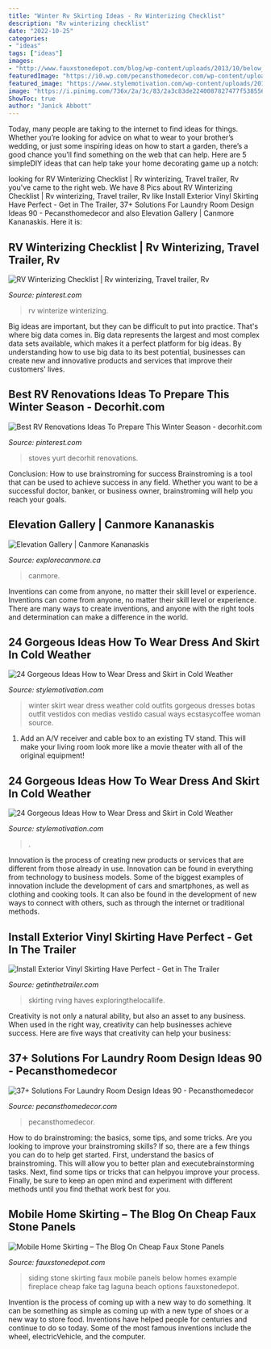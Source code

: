 ```yaml
---
title: "Winter Rv Skirting Ideas - Rv Winterizing Checklist"
description: "Rv winterizing checklist"
date: "2022-10-25"
categories:
- "ideas"
tags: ["ideas"]
images:
- "http://www.fauxstonedepot.com/blog/wp-content/uploads/2013/10/below_siding-300x225.jpg"
featuredImage: "https://i0.wp.com/pecansthomedecor.com/wp-content/uploads/2019/03/37-Solutions-for-Laundry-Room-Design-Ideas_90.jpg?ssl=1"
featured_image: "https://www.stylemotivation.com/wp-content/uploads/2013/10/24-Gorgeous-Ideas-How-to-Wear-Dress-and-Skirt-in-Cold-Weather-14-620x930.jpg"
image: "https://i.pinimg.com/736x/2a/3c/83/2a3c83de2240087827477f5385564d00.jpg"
ShowToc: true
author: "Janick Abbott"
---
```



Today, many people are taking to the internet to find ideas for things. Whether you’re looking for advice on what to wear to your brother’s wedding, or just some inspiring ideas on how to start a garden, there’s a good chance you’ll find something on the web that can help. Here are 5 simpleDIY ideas that can help take your home decorating game up a notch: 

	

		
looking for RV Winterizing Checklist | Rv winterizing, Travel trailer, Rv you've came to the right web. We have 8 Pics about RV Winterizing Checklist | Rv winterizing, Travel trailer, Rv like Install Exterior Vinyl Skirting Have Perfect - Get in The Trailer, 37+ Solutions For Laundry Room Design Ideas 90 - Pecansthomedecor and also Elevation Gallery | Canmore Kananaskis. Here it is:
		
    
## RV Winterizing Checklist | Rv Winterizing, Travel Trailer, Rv

<img loading=lazy src="https://i.pinimg.com/736x/2a/3c/83/2a3c83de2240087827477f5385564d00.jpg" onerror="this.onerror=null;this.src='https://tse2.mm.bing.net/th?id=OIP.ijCbqocvl5LE4Dm7hpPrEAHaLH&amp;pid=15.1';" alt="RV Winterizing Checklist | Rv winterizing, Travel trailer, Rv">

_Source: pinterest.com_

>rv winterize winterizing. 

	

Big ideas are important, but they can be difficult to put into practice. That's where big data comes in. Big data represents the largest and most complex data sets available, which makes it a perfect platform for big ideas. By understanding how to use big data to its best potential, businesses can create new and innovative products and services that improve their customers' lives.

    
## Best RV Renovations Ideas To Prepare This Winter Season - Decorhit.com

<img loading=lazy src="https://i.pinimg.com/originals/95/0e/dc/950edc435db09d27589e33926a7af0ce.jpg" onerror="this.onerror=null;this.src='https://tse1.mm.bing.net/th?id=OIP.s1xdI3B0Q7GZQcx_3W4aiAHaHa&amp;pid=15.1';" alt="Best RV Renovations Ideas To Prepare This Winter Season - decorhit.com">

_Source: pinterest.com_

>stoves yurt decorhit renovations. 

	

Conclusion: How to use brainstroming for success
Brainstroming is a tool that can be used to achieve success in any field. Whether you want to be a successful doctor, banker, or business owner, brainstroming will help you reach your goals.

    
## Elevation Gallery | Canmore Kananaskis

<img loading=lazy src="https://www.explorecanmore.ca/content/uploads/atis/2021/04/elevation-gallery-20.jpg" onerror="this.onerror=null;this.src='https://tse2.mm.bing.net/th?id=OIP.qJUbVILnxSWswrywPxHaHgHaFj&amp;pid=15.1';" alt="Elevation Gallery | Canmore Kananaskis">

_Source: explorecanmore.ca_

>canmore. 

	

Inventions can come from anyone, no matter their skill level or experience.
Inventions can come from anyone, no matter their skill level or experience. There are many ways to create inventions, and anyone with the right tools and determination can make a difference in the world.

    
## 24 Gorgeous Ideas How To Wear Dress And Skirt In Cold Weather

<img loading=lazy src="http://www.stylemotivation.com/wp-content/uploads/2013/10/24-Gorgeous-Ideas-How-to-Wear-Dress-and-Skirt-in-Cold-Weather-23.jpg" onerror="this.onerror=null;this.src='https://tse3.mm.bing.net/th?id=OIP.ucsh9GXbevzvEgYkondbKAHaKo&amp;pid=15.1';" alt="24 Gorgeous Ideas How to Wear Dress and Skirt in Cold Weather">

_Source: stylemotivation.com_

>winter skirt wear dress weather cold outfits gorgeous dresses botas outfit vestidos con medias vestido casual ways ecstasycoffee woman source. 

	

1. Add an A/V receiver and cable box to an existing TV stand. This will make your living room look more like a movie theater with all of the original equipment!

    
## 24 Gorgeous Ideas How To Wear Dress And Skirt In Cold Weather

<img loading=lazy src="https://www.stylemotivation.com/wp-content/uploads/2013/10/24-Gorgeous-Ideas-How-to-Wear-Dress-and-Skirt-in-Cold-Weather-14-620x930.jpg" onerror="this.onerror=null;this.src='https://tse1.mm.bing.net/th?id=OIP.wNMX10fsomNnldongQK_vQHaLH&amp;pid=15.1';" alt="24 Gorgeous Ideas How to Wear Dress and Skirt in Cold Weather">

_Source: stylemotivation.com_

>. 

	

Innovation is the process of creating new products or services that are different from those already in use. Innovation can be found in everything from technology to business models. Some of the biggest examples of innovation include the development of cars and smartphones, as well as clothing and cooking tools. It can also be found in the development of new ways to connect with others, such as through the internet or traditional methods.

    
## Install Exterior Vinyl Skirting Have Perfect - Get In The Trailer

<img loading=lazy src="https://cdn.getinthetrailer.com/wp-content/uploads/install-exterior-vinyl-skirting-have-perfect_277289.jpg" onerror="this.onerror=null;this.src='https://tse3.mm.bing.net/th?id=OIP.aLw9raxADUOdLEz6TrrbEAHaFj&amp;pid=15.1';" alt="Install Exterior Vinyl Skirting Have Perfect - Get in The Trailer">

_Source: getinthetrailer.com_

>skirting rving haves exploringthelocallife. 

	

Creativity is not only a natural ability, but also an asset to any business. When used in the right way, creativity can help businesses achieve success. Here are five ways that creativity can help your business: 

    
## 37+ Solutions For Laundry Room Design Ideas 90 - Pecansthomedecor

<img loading=lazy src="https://i0.wp.com/pecansthomedecor.com/wp-content/uploads/2019/03/37-Solutions-for-Laundry-Room-Design-Ideas_90.jpg?ssl=1" onerror="this.onerror=null;this.src='https://tse2.mm.bing.net/th?id=OIP.wbNSHqNePaKEauaaJaIZSwHaLH&amp;pid=15.1';" alt="37+ Solutions For Laundry Room Design Ideas 90 - Pecansthomedecor">

_Source: pecansthomedecor.com_

>pecansthomedecor. 

	

How to do brainstroming: the basics, some tips, and some tricks.
Are you looking to improve your brainstroming skills? If so, there are a few things you can do to help get started. First, understand the basics of brainstroming. This will allow you to better plan and executebrainstorming tasks. Next, find some tips or tricks that can helpyou improve your process. Finally, be sure to keep an open mind and experiment with different methods until you find thethat work best for you.

    
## Mobile Home Skirting – The Blog On Cheap Faux Stone Panels

<img loading=lazy src="http://www.fauxstonedepot.com/blog/wp-content/uploads/2013/10/below_siding-300x225.jpg" onerror="this.onerror=null;this.src='https://tse1.mm.bing.net/th?id=OIP.8XKZj33GbpJlXiBpEUfo9gHaFj&amp;pid=15.1';" alt="Mobile Home Skirting – The Blog On Cheap Faux Stone Panels">

_Source: fauxstonedepot.com_

>siding stone skirting faux mobile panels below homes example fireplace cheap fake tag laguna beach options fauxstonedepot. 

	

Invention is the process of coming up with a new way to do something. It can be something as simple as coming up with a new type of shoes or a new way to store food. Inventions have helped people for centuries and continue to do so today. Some of the most famous inventions include the wheel, electricVehicle, and the computer.

